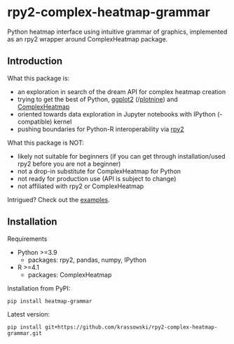# rpy2-complex-heatmap-grammar
Python heatmap interface using intuitive grammar of graphics, implemented as an rpy2 wrapper around ComplexHeatmap package.

## Introduction

What this package is:
- an exploration in search of the dream API for complex heatmap creation
- trying to get the best of Python, [ggplot2](https://github.com/tidyverse/ggplot2) (/[plotnine](https://github.com/has2k1/plotnine)) and [ComplexHeatmap](https://github.com/jokergoo/ComplexHeatmap)
- oriented towards data exploration in Jupyter notebooks with IPython (-compatible) kernel
- pushing boundaries for Python-R interoperability via [rpy2](https://rpy2.github.io/)

What this package is NOT:
- likely not suitable for beginners (if you can get through installation/used rpy2 before you are not a beginner)
- not a drop-in substitute for ComplexHeatmap for Python
- not ready for production use (API is subject to change)
- not affiliated with rpy2 or ComplexHeatmap

Intrigued? Check out the [examples](https://github.com/krassowski/rpy2-complex-heatmap-grammar/blob/main/Examples.ipynb).

## Installation

Requirements

- Python >=3.9
  - packages: rpy2, pandas, numpy, IPython
- R >=4.1
  - packages: ComplexHeatmap


Installation from PyPI:

```
pip install heatmap-grammar
```

Latest version:

```
pip install git+https://github.com/krassowski/rpy2-complex-heatmap-grammar.git
```
